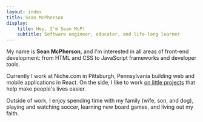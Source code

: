 ```yaml
---
layout: index
title: Sean McPherson
display:
    title: Hey, I'm Sean McP!
    subtitle: Software engineer, educator, and life-long learner
---
```


My name is **Sean McPherson**, and I'm interested in all areas of front-end development: from HTML and CSS to JavaScript frameworks and developer tools.

Currently I work at Niche.com in Pittsburgh, Pennsylvania building web and mobile applications in React. On the side, I like to work [on little projects](https://github.com/seanmcp) that help make people's lives easier.

Outside of work, I enjoy spending time with my family (wife, son, and dog), playing and watching soccer, learning new board games, and living out my faith.
